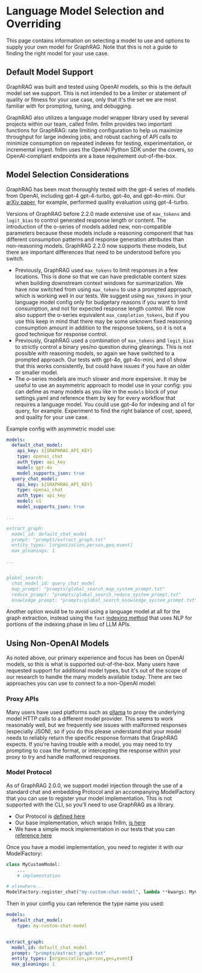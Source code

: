 # Language Model Selection and Overriding

This page contains information on selecting a model to use and options to supply your own model for GraphRAG. Note that this is not a guide to finding the right model for your use case.

## Default Model Support

GraphRAG was built and tested using OpenAI models, so this is the default model set we support. This is not intended to be a limiter or statement of quality or fitness for your use case, only that it's the set we are most familiar with for prompting, tuning, and debugging.

GraphRAG also utilizes a language model wrapper library used by several projects within our team, called fnllm. fnllm provides two important functions for GraphRAG: rate limiting configuration to help us maximize throughput for large indexing jobs, and robust caching of API calls to minimize consumption on repeated indexes for testing, experimentation, or incremental ingest. fnllm uses the OpenAI Python SDK under the covers, so OpenAI-compliant endpoints are a base requirement out-of-the-box.

## Model Selection Considerations

GraphRAG has been most thoroughly tested with the gpt-4 series of models from OpenAI, including gpt-4 gpt-4-turbo, gpt-4o, and gpt-4o-mini. Our [arXiv paper](https://arxiv.org/abs/2404.16130), for example, performed quality evaluation using gpt-4-turbo.

Versions of GraphRAG before 2.2.0 made extensive use of `max_tokens` and `logit_bias` to control generated response length or content. The introduction of the o-series of models added new, non-compatible parameters because these models include a reasoning component that has different consumption patterns and response generation attributes than non-reasoning models. GraphRAG 2.2.0 now supports these models, but there are important differences that need to be understood before you switch.

- Previously, GraphRAG used `max_tokens` to limit responses in a few locations. This is done so that we can have predictable content sizes when building downstream context windows for summarization. We have now switched from using `max_tokens` to use a prompted approach, which is working well in our tests. We suggest using `max_tokens` in your language model config only for budgetary reasons if you want to limit consumption, and not for expected response length control. We now also support the o-series equivalent `max_completion_tokens`, but if you use this keep in mind that there may be some unknown fixed reasoning consumption amount in addition to the response tokens, so it is not a good technique for response control.
- Previously, GraphRAG used a combination of `max_tokens` and `logit_bias` to strictly control a binary yes/no question during gleanings. This is not possible with reasoning models, so again we have switched to a prompted approach. Our tests with gpt-4o, gpt-4o-mini, and o1 show that this works consistently, but could have issues if you have an older or smaller model.
- The o-series models are much slower and more expensive. It may be useful to use an asymmetric approach to model use in your config: you can define as many models as you like in the `models` block of your settings.yaml and reference them by key for every workflow that requires a language model. You could use gpt-4o for indexing and o1 for query, for example. Experiment to find the right balance of cost, speed, and quality for your use case.

Example config with asymmetric model use:

```yaml
models:
  default_chat_model:
    api_key: ${GRAPHRAG_API_KEY}
    type: openai_chat
    auth_type: api_key
    model: gpt-4o
    model_supports_json: true
  query_chat_model:
    api_key: ${GRAPHRAG_API_KEY}
    type: openai_chat
    auth_type: api_key
    model: o1
    model_supports_json: true

...

extract_graph:
  model_id: default_chat_model
  prompt: "prompts/extract_graph.txt"
  entity_types: [organization,person,geo,event]
  max_gleanings: 1

...


global_search:
  chat_model_id: query_chat_model
  map_prompt: "prompts/global_search_map_system_prompt.txt"
  reduce_prompt: "prompts/global_search_reduce_system_prompt.txt"
  knowledge_prompt: "prompts/global_search_knowledge_system_prompt.txt"
```

Another option would be to avoid using a language model at all for the graph extraction, instead using the `fast` [indexing method](../index/methods.md) that uses NLP for portions of the indexing phase in lieu of LLM APIs.

## Using Non-OpenAI Models

As noted above, our primary experience and focus has been on OpenAI models, so this is what is supported out-of-the-box. Many users have requested support for additional model types, but it's out of the scope of our research to handle the many models available today. There are two approaches you can use to connect to a non-OpenAI model:

### Proxy APIs

Many users have used platforms such as [ollama](https://ollama.com/) to proxy the underlying model HTTP calls to a different model provider. This seems to work reasonably well, but we frequently see issues with malformed responses (especially JSON), so if you do this please understand that your model needs to reliably return the specific response formats that GraphRAG expects. If you're having trouble with a model, you may need to try prompting to coax the format, or intercepting the response within your proxy to try and handle malformed responses.

### Model Protocol

As of GraphRAG 2.0.0, we support model injection through the use of a standard chat and embedding Protocol and an accompanying ModelFactory that you can use to register your model implementation. This is not supported with the CLI, so you'll need to use GraphRAG as a library.

- Our Protocol is [defined here](https://github.com/microsoft/graphrag/blob/main/graphrag/language_model/protocol/base.py)
- Our base implementation, which wraps fnllm, [is here](https://github.com/microsoft/graphrag/blob/main/graphrag/language_model/providers/fnllm/models.py)
- We have a simple mock implementation in our tests that you can [reference here](https://github.com/microsoft/graphrag/blob/main/tests/mock_provider.py)

Once you have a model implementation, you need to register it with our ModelFactory:

```python
class MyCustomModel:
    ...
    # implementation

# elsewhere...
ModelFactory.register_chat("my-custom-chat-model", lambda **kwargs: MyCustomModel(**kwargs))
```

Then in your config you can reference the type name you used:

```yaml
models:
  default_chat_model:
    type: my-custom-chat-model


extract_graph:
  model_id: default_chat_model
  prompt: "prompts/extract_graph.txt"
  entity_types: [organization,person,geo,event]
  max_gleanings: 1
```